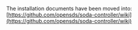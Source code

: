 The installation documents have been moved into: [https://github.com/opensds/soda-controller/wiki](https://github.com/opensds/soda-controller/wiki)
